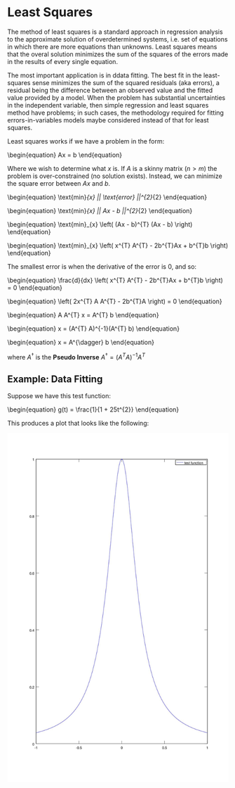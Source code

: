# Least Squares

The method of least squares is a standard approach in regression analysis to
the approximate solution of overdetermined systems, i.e. set of equations in
which there are more equations than unknowns. Least squares means that the
overal solution minimizes the sum of the squares of the errors made in the
results of every single equation.

The most important application is in ddata fitting. The best fit in the
least-squares sense minimizes the sum of the squared residuals (aka errors),
a residual being the difference between an observed value and the fitted value
provided by a model. When the problem has substantial uncertainties in the
independent variable, then simple regression and least squares method have
problems; in such cases, the methodology required for fitting
errors-in-variables models maybe considered instead of that for least squares.

Least squares works if we have a problem in the form:

\begin{equation}
    Ax = b
\end{equation}

Where we wish to determine what $x$ is. If $A$ is a skinny matrix ($n > m$) the
problem is over-constrained (no solution exists). Instead, we can minimize the
square error between $Ax$ and $b$.

\begin{equation}
    \text{min}_{x} || \text{error} ||^{2}_{2}
\end{equation}

\begin{equation}
    \text{min}_{x} || Ax - b ||^{2}_{2}
\end{equation}

\begin{equation}
    \text{min}_{x} \left( (Ax - b)^{T} (Ax - b) \right)
\end{equation}

\begin{equation}
    \text{min}_{x} \left( x^{T} A^{T} - 2b^{T}Ax + b^{T}b \right)
\end{equation}

The smallest error is when the derivative of the error is 0, and so:

\begin{equation}
    \frac{d}{dx} \left( x^{T} A^{T} - 2b^{T}Ax + b^{T}b \right) = 0
\end{equation}

\begin{equation}
    \left( 2x^{T} A A^{T} - 2b^{T}A \right) = 0
\end{equation}

\begin{equation}
    A A^{T} x = A^{T} b
\end{equation}

\begin{equation}
    x = (A^{T} A)^{-1}(A^{T} b)
\end{equation}

\begin{equation}
    x = A^{\dagger} b
\end{equation}

where $A^{\dagger}$ is the **Pseudo Inverse** $A^{\dagger} = (A^{T} A)^{-1}
A^{T}$




## Example: Data Fitting

Suppose we have this test function:

\begin{equation}
    g(t) = \frac{1}{1 + 25t^{2}}
\end{equation}

This produces a plot that looks like the following:

![test function](images/least_squares_test_function.jpg)
